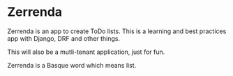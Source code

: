 # Zerrenda

Zerrenda is an app to create ToDo lists. This is a learning and best practices
app with Django, DRF and other things.

This will also be a mutli-tenant application, just for fun.

Zerrenda is a Basque word which means list.
